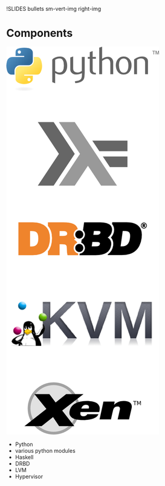 !SLIDES bullets sm-vert-img right-img

# Components #

![components](components.png)

* Python
* various python modules
* Haskell
* DRBD
* LVM
* Hypervisor 
